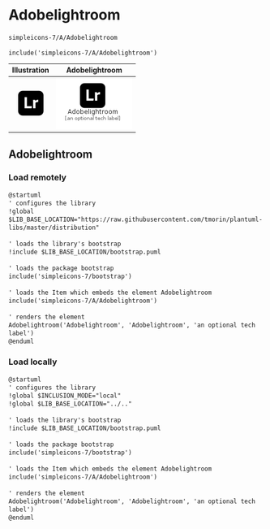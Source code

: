 # Adobelightroom


```text
simpleicons-7/A/Adobelightroom
```

```text
include('simpleicons-7/A/Adobelightroom')
```



| Illustration | Adobelightroom |
| :---: | :---: |
| ![illustration for Illustration](../../simpleicons-7/A/Adobelightroom.png) | ![illustration for Adobelightroom](../../simpleicons-7/A/Adobelightroom.Local.png) |




## Adobelightroom

### Load remotely
```plantuml
@startuml
' configures the library
!global $LIB_BASE_LOCATION="https://raw.githubusercontent.com/tmorin/plantuml-libs/master/distribution"

' loads the library's bootstrap
!include $LIB_BASE_LOCATION/bootstrap.puml

' loads the package bootstrap
include('simpleicons-7/bootstrap')

' loads the Item which embeds the element Adobelightroom
include('simpleicons-7/A/Adobelightroom')

' renders the element
Adobelightroom('Adobelightroom', 'Adobelightroom', 'an optional tech label')
@enduml
```

### Load locally
```plantuml
@startuml
' configures the library
!global $INCLUSION_MODE="local"
!global $LIB_BASE_LOCATION="../.."

' loads the library's bootstrap
!include $LIB_BASE_LOCATION/bootstrap.puml

' loads the package bootstrap
include('simpleicons-7/bootstrap')

' loads the Item which embeds the element Adobelightroom
include('simpleicons-7/A/Adobelightroom')

' renders the element
Adobelightroom('Adobelightroom', 'Adobelightroom', 'an optional tech label')
@enduml
```

